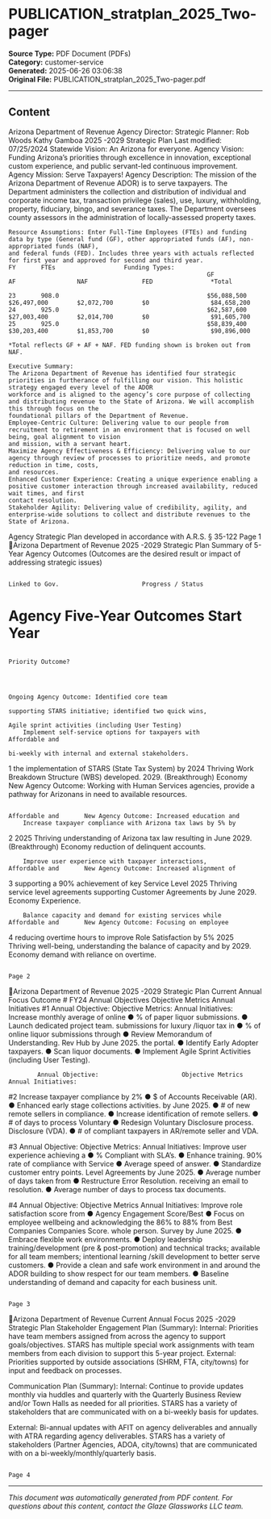 ﻿# PUBLICATION_stratplan_2025_Two-pager

**Source Type:** PDF Document (PDFs)  
**Category:** customer-service  
**Generated:** 2025-06-26 03:06:38  
**Original File:** PUBLICATION_stratplan_2025_Two-pager.pdf

---

## Content

Arizona Department of Revenue                                                                                                 Agency Director:
                                                                                                                              Strategic Planner:
                                                                                                                                                          Rob Woods
                                                                                                                                                          Kathy Gamboa
2025 -2029 Strategic Plan                                                                                                     Last modified:              07/25/2024
    Statewide Vision: An Arizona for everyone.
    Agency Vision: Funding Arizona’s priorities through excellence in innovation, exceptional custom experience, and public servant-led continuous improvement.
    Agency Mission: Serve Taxpayers!
    Agency Description: The mission of the Arizona Department of Revenue ADOR) is to serve taxpayers. The Department administers the collection and distribution of
    individual and corporate income tax, transaction privilege (sales), use, luxury, withholding, property, fiduciary, bingo, and severance taxes. The Department oversees
    county assessors in the administration of locally-assessed property taxes.




    Resource Assumptions: Enter Full-Time Employees (FTEs) and funding data by type (General fund (GF), other appropriated funds (AF), non-appropriated funds (NAF),
    and federal funds (FED). Includes three years with actuals reflected for first year and approved for second and third year.
    FY       FTEs                   Funding Types:
                                                           GF                 AF                 NAF               FED                *Total

    23       908.0                                         $56,088,500        $26,497,000        $2,072,700        $0                 $84,658,200
    24       925.0                                         $62,587,600        $27,003,400        $2,014,700        $0                 $91,605,700
    25       925.0                                         $58,839,400        $30,203,400        $1,853,700        $0                 $90,896,000

    *Total reflects GF + AF + NAF. FED funding shown is broken out from NAF.

    Executive Summary:
    The Arizona Department of Revenue has identified four strategic priorities in furtherance of fulfilling our vision. This holistic strategy engaged every level of the ADOR
    workforce and is aligned to the agency’s core purpose of collecting and distributing revenue to the State of Arizona. We will accomplish this through focus on the
    foundational pillars of the Department of Revenue.
    Employee-Centric Culture: Delivering value to our people from recruitment to retirement in an environment that is focused on well being, goal alignment to vision
    and mission, with a servant heart.
    Maximize Agency Effectiveness & Efficiency: Delivering value to our agency through review of processes to prioritize needs, and promote reduction in time, costs,
    and resources.
    Enhanced Customer Experience: Creating a unique experience enabling a positive customer interaction through increased availability, reduced wait times, and first
    contact resolution.
    Stakeholder Agility: Delivering value of credibility, agility, and enterprise-wide solutions to collect and distribute revenues to the State of Arizona.




Agency Strategic Plan developed in accordance with A.R.S. § 35-122                                                                                                         Page 1
Arizona Department of Revenue
2025 -2029 Strategic Plan
                                                           Summary of 5-Year Agency Outcomes
                                          (Outcomes are the desired result or impact of addressing strategic issues)



                                                                                          Linked to Gov.                       Progress / Status
   #                      Agency Five-Year Outcomes                      Start Year
                                                                                        Priority Outcome?



                                                                                                            Ongoing Agency Outcome: Identified core team
                                                                                                            supporting STARS initiative; identified two quick wins,
                                                                                                            Agile sprint activities (including User Testing)
        Implement self-service options for taxpayers with                              Affordable and
                                                                                                            bi-weekly with internal and external stakeholders.
   1    the implementation of STARS (State Tax System) by             2024             Thriving
                                                                                                            Work Breakdown Structure (WBS) developed.
        2029. (Breakthrough)                                                           Economy
                                                                                                            New Agency Outcome: Working with Human Services
                                                                                                            agencies, provide a pathway for Arizonans in need to
                                                                                                            available resources.


                                                                                       Affordable and       New Agency Outcome: Increased education and
        Increase taxpayer compliance with Arizona tax laws by 5% by
   2                                                                  2025             Thriving             understanding of Arizona tax law resulting in
        June 2029. (Breakthrough)
                                                                                       Economy              reduction of delinquent accounts.


        Improve user experience with taxpayer interactions,                            Affordable and       New Agency Outcome: Increased alignment of
   3    supporting a 90% achievement of key Service Level             2025             Thriving             service level agreements supporting Customer
        Agreements by June 2029.                                                       Economy              Experience.



        Balance capacity and demand for existing services while                        Affordable and       New Agency Outcome: Focusing on employee
   4    reducing overtime hours to improve Role Satisfaction by 5%    2025             Thriving             well-being, understanding the balance of capacity and
        by 2029.                                                                       Economy              demand with reliance on overtime.




                                                                                                                                                              Page 2
Arizona Department of Revenue
2025 -2029 Strategic Plan                                                                                                                Current Annual Focus
Outcome #        FY24 Annual Objectives                          Objective Metrics                                           Annual Initiatives
#1          Annual Objective:                       Objective Metrics:                               Annual Initiatives:
            Increase monthly average of online        ●     % of paper liquor submissions.             ●     Launch dedicated project team.
            submissions for luxury /liquor tax in     ●     % of online liquor submissions through     ●     Review Memorandum of Understanding.
            Rev Hub by June 2025.                           the portal.                                ●     Identify Early Adopter taxpayers.
                                                                                                       ●     Scan liquor documents.
                                                                                                       ●     Implement Agile Sprint Activities (including User Testing).


            Annual Objective:                       Objective Metrics                                Annual Initiatives:
#2
            Increase taxpayer compliance by 2%        ●     $ of Accounts Receivable (AR).             ●     Enhanced early stage collections activities.
            by June 2025.                             ●     # of new remote sellers in compliance.     ●     Increase identification of remote sellers.
                                                      ●     # of days to process Voluntary             ●     Redesign Voluntary Disclosure process.
                                                            Disclosure (VDA).
                                                      ●     # of compliant taxpayers in AR/remote
                                                            seller and VDA.

#3          Annual Objective:                       Objective Metrics:                               Annual Initiatives:
            Improve user experience achieving a       ●     % Compliant with SLA’s.                    ●     Enhance training.
            90% rate of compliance with Service       ●     Average speed of answer.                   ●     Standardize customer entry points.
            Level Agreements by June 2025.            ●     Average number of days taken from          ●     Restructure Error Resolution.
                                                            receiving an email to resolution.
                                                      ●     Average number of days to process tax
                                                            documents.

#4          Annual Objective:                       Objective Metrics                                Annual Initiatives:
            Improve role satisfaction score from      ●     Agency Engagement Score/Best               ●     Focus on employee wellbeing and acknowledging the
            86% to 88% from Best Companies                  Companies Score.                                 whole person.
            Survey by June 2025.                                                                       ●     Embrace flexible work environments.
                                                                                                       ●     Deploy leadership training/development (pre &
                                                                                                             post-promotion) and technical tracks; available for all team
                                                                                                             members; intentional learning /skill development to better
                                                                                                             serve customers.
                                                                                                       ●     Provide a clean and safe work environment in and around
                                                                                                             the ADOR building to show respect for our team members.
                                                                                                       ●     Baseline understanding of demand and capacity for each
                                                                                                             business unit.

                                                                                                                                                                  Page 3
Arizona Department of Revenue                                                                                                                 Current Annual Focus
2025 -2029 Strategic Plan
 Stakeholder Engagement Plan (Summary):
 Internal: Priorities have team members assigned from across the agency to support goals/objectives. STARS has multiple special work assignments with team
 members from each division to support this 5-year project.
 External: Priorities supported by outside associations (SHRM, FTA, city/towns) for input and feedback on processes.




  Communication Plan (Summary):
  Internal: Continue to provide updates monthly via huddles and quarterly with the Quarterly Business Review and/or Town Halls as needed for all priorities. STARS has
  a variety of stakeholders that are communicated with on a bi-weekly basis for updates.


  External: Bi-annual updates with AFIT on agency deliverables and annually with ATRA regarding agency deliverables. STARS has a variety of stakeholders (Partner
  Agencies, ADOA, city/towns) that are communicated with on a bi-weekly/monthly/quarterly basis.




                                                                                                                                                                    Page 4

---

*This document was automatically generated from PDF content. For questions about this content, contact the Glaze Glassworks LLC team.*
